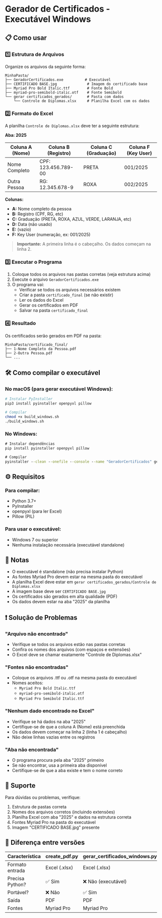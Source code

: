 # Gerador de Certificados - Executável Windows

## 📋 Como usar

### 1️⃣ Estrutura de Arquivos

Organize os arquivos da seguinte forma:

```
MinhaPasta/
├── GeradorCertificados.exe          # Executável
├── CERTIFICADO BASE.jpg              # Imagem do certificado base
├── Myriad Pro Bold Italic.ttf        # Fonte Bold
├── myriad-pro-semibold-italic.otf    # Fonte Semibold
└── gerar certificados_gerados/       # Pasta com dados
    └── Controle de Diplomas.xlsx     # Planilha Excel com os dados
```

### 2️⃣ Formato do Excel

A planilha `Controle de Diplomas.xlsx` deve ter a seguinte estrutura:

**Aba: 2025**

| Coluna A (Nome)    | Coluna B (Registro)  | Coluna C (Graduação) | Coluna F (Key User) |
|--------------------|----------------------|----------------------|---------------------|
| Nome Completo      | CPF: 123.456.789-00  | PRETA                | 001/2025            |
| Outra Pessoa       | RG: 12.345.678-9     | ROXA                 | 002/2025            |

**Colunas:**
- **A:** Nome completo da pessoa
- **B:** Registro (CPF, RG, etc)
- **C:** Graduação (PRETA, ROXA, AZUL, VERDE, LARANJA, etc)
- **D:** Data (não usado)
- **E:** (vazio)
- **F:** Key User (numeração, ex: 001/2025)

> **Importante:** A primeira linha é o cabeçalho. Os dados começam na linha 2.

### 3️⃣ Executar o Programa

1. Coloque todos os arquivos nas pastas corretas (veja estrutura acima)
2. Execute o arquivo `GeradorCertificados.exe`
3. O programa vai:
   - Verificar se todos os arquivos necessários existem
   - Criar a pasta `certificado_final` (se não existir)
   - Ler os dados do Excel
   - Gerar os certificados em PDF
   - Salvar na pasta `certificado_final`

### 4️⃣ Resultado

Os certificados serão gerados em PDF na pasta:

```
MinhaPasta/certificado_final/
├── 1-Nome Completo da Pessoa.pdf
├── 2-Outra Pessoa.pdf
└── ...
```

## 🛠 Como compilar o executável

### No macOS (para gerar executável Windows):

```bash
# Instalar PyInstaller
pip3 install pyinstaller openpyxl pillow

# Compilar
chmod +x build_windows.sh
./build_windows.sh
```

### No Windows:

```cmd
# Instalar dependências
pip install pyinstaller openpyxl pillow

# Compilar
pyinstaller --clean --onefile --console --name "GeradorCertificados" gerar_certificados_windows.py
```

## ⚙️ Requisitos

### Para compilar:

- Python 3.7+
- PyInstaller
- openpyxl (para ler Excel)
- Pillow (PIL)

### Para usar o executável:

- Windows 7 ou superior
- Nenhuma instalação necessária (executável standalone)

## 📝 Notas

- O executável é standalone (não precisa instalar Python)
- As fontes Myriad Pro devem estar na mesma pasta do executável
- A planilha Excel deve estar em `gerar certificados_gerados/Controle de Diplomas.xlsx`
- A imagem base deve ser `CERTIFICADO BASE.jpg`
- Os certificados são gerados em alta qualidade (PDF)
- Os dados devem estar na aba "2025" da planilha

## ❗ Solução de Problemas

### "Arquivo não encontrado"

- Verifique se todos os arquivos estão nas pastas corretas
- Confira os nomes dos arquivos (com espaços e extensões)
- O Excel deve se chamar exatamente "Controle de Diplomas.xlsx"

### "Fontes não encontradas"

- Coloque os arquivos .ttf ou .otf na mesma pasta do executável
- Nomes aceitos:
  - `Myriad Pro Bold Italic.ttf`
  - `myriad-pro-semibold-italic.otf`
  - `Myriad Pro Semibold Italic.ttf`

### "Nenhum dado encontrado no Excel"

- Verifique se há dados na aba "2025"
- Certifique-se de que a coluna A (Nome) está preenchida
- Os dados devem começar na linha 2 (linha 1 é cabeçalho)
- Não deixe linhas vazias entre os registros

### "Aba não encontrada"

- O programa procura pela aba "2025" primeiro
- Se não encontrar, usa a primeira aba disponível
- Certifique-se de que a aba existe e tem o nome correto

## 📧 Suporte

Para dúvidas ou problemas, verifique:

1. Estrutura de pastas correta
2. Nomes dos arquivos corretos (incluindo extensões)
3. Planilha Excel com aba "2025" e dados na estrutura correta
4. Fontes Myriad Pro na pasta do executável
5. Imagem "CERTIFICADO BASE.jpg" presente

## 🔄 Diferença entre versões

| Característica | create_pdf.py | gerar_certificados_windows.py |
|----------------|---------------|-------------------------------|
| Formato entrada| Excel (.xlsx) | Excel (.xlsx)                 |
| Precisa Python?| ✅ Sim        | ❌ Não (executável)           |
| Portável?      | ❌ Não        | ✅ Sim                        |
| Saída          | PDF           | PDF                           |
| Fontes         | Myriad Pro    | Myriad Pro                    |
